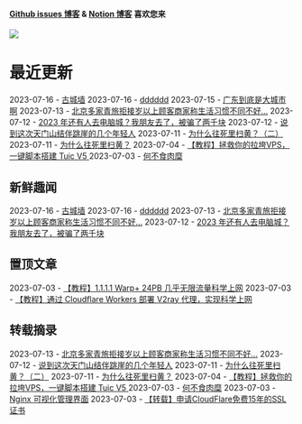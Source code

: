 
#### [Github issues 博客](https://github.adone.eu.org/) & [Notion 博客](https://nb.adone.eu.org/) 喜欢您来
[![](https://s2.loli.net/2023/07/03/WxmifsloVXrYz2I.png)](https://nb.adone.eu.org/)
# 最近更新
2023-07-16 - [古城墙](https://github.com/jaydong2016/gitblog/issues/33)
2023-07-16 - [dddddd](https://github.com/jaydong2016/gitblog/issues/32)
2023-07-15 - [广东到底是大城市啊](https://github.com/jaydong2016/gitblog/issues/26)
2023-07-13 - [北京多家青旅拒接岁以上顾客商家称生活习惯不同不好...](https://github.com/jaydong2016/gitblog/issues/25)
2023-07-12 - [2023 年还有人去电脑城？我朋友去了，被骗了两千块](https://github.com/jaydong2016/gitblog/issues/23)
2023-07-12 - [说到这次天门山结伴跳崖的几个年轻人](https://github.com/jaydong2016/gitblog/issues/22)
2023-07-11 - [为什么往死里扫黄？（二）](https://github.com/jaydong2016/gitblog/issues/21)
2023-07-11 - [为什么往死里扫黄？](https://github.com/jaydong2016/gitblog/issues/20)
2023-07-04 - [【教程】拯救你的拉垮VPS，一键脚本搭建 Tuic V5 ](https://github.com/jaydong2016/gitblog/issues/19)
2023-07-03 - [何不食肉糜](https://github.com/jaydong2016/gitblog/issues/17)
## 新鲜趣闻
2023-07-16 - [古城墙](https://github.com/jaydong2016/gitblog/issues/33)
2023-07-16 - [dddddd](https://github.com/jaydong2016/gitblog/issues/32)
2023-07-13 - [北京多家青旅拒接岁以上顾客商家称生活习惯不同不好...](https://github.com/jaydong2016/gitblog/issues/25)
2023-07-12 - [2023 年还有人去电脑城？我朋友去了，被骗了两千块](https://github.com/jaydong2016/gitblog/issues/23)
## 置顶文章
2023-07-03 - [【教程】1.1.1.1 Warp+ 24PB 几乎无限流量科学上网](https://github.com/jaydong2016/gitblog/issues/13)
2023-07-03 - [【教程】通过 Cloudflare Workers 部署 V2ray 代理，实现科学上网](https://github.com/jaydong2016/gitblog/issues/12)
## 转载摘录
2023-07-13 - [北京多家青旅拒接岁以上顾客商家称生活习惯不同不好...](https://github.com/jaydong2016/gitblog/issues/25)
2023-07-12 - [说到这次天门山结伴跳崖的几个年轻人](https://github.com/jaydong2016/gitblog/issues/22)
2023-07-11 - [为什么往死里扫黄？（二）](https://github.com/jaydong2016/gitblog/issues/21)
2023-07-11 - [为什么往死里扫黄？](https://github.com/jaydong2016/gitblog/issues/20)
2023-07-04 - [【教程】拯救你的拉垮VPS，一键脚本搭建 Tuic V5 ](https://github.com/jaydong2016/gitblog/issues/19)
2023-07-03 - [何不食肉糜](https://github.com/jaydong2016/gitblog/issues/17)
2023-07-03 - [Nginx 可视化管理界面](https://github.com/jaydong2016/gitblog/issues/16)
2023-07-03 - [【转载】申请CloudFlare免费15年的SSL证书](https://github.com/jaydong2016/gitblog/issues/14)
